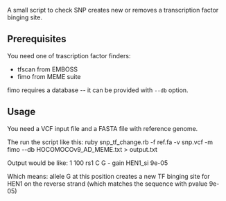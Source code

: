 A small script to check SNP creates new or removes a transcription factor binging site.

Prerequisites
-------------

You need one of trascription factor finders:
* tfscan from EMBOSS
* fimo from MEME suite

fimo requires a database -- it can be provided with `--db` option.

Usage
-----

You need a VCF input file and a FASTA file with reference genome.

The run the script like this:
    ruby snp_tf_change.rb -f ref.fa -v snp.vcf -m fimo --db HOCOMOCOv9_AD_MEME.txt > output.txt

Output would be like:
    1       100        rs1       C       G       -       gain    HEN1_si 9e-05    

Which means:
    allele G at this position creates a new TF binging site for 
    HEN1 on the reverse strand (which matches the sequence with pvalue 9e-05)
